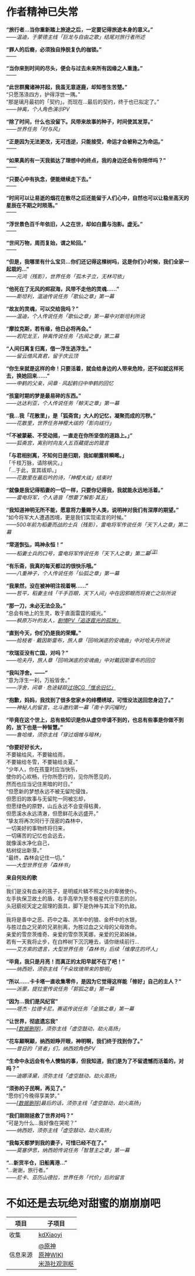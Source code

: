 # 作者精神已失常

**“旅行者…当你重新踏上旅途之后，一定要记得旅途本身的意义。”**<br>
*——温迪，于蒙德主线「巨龙与自由之歌」结尾对旅行者所述*<br>

**“罪人的后裔，必须独自挣脱复仇的枷锁。”**<br>
*——*<br>

**“当你来到时间的尽头，便会与过去未来所有因缘之人重逢。”**<br>
*——*<br>

**“此世群魔诸神并起，我虽无意逐鹿，却知苍生苦楚。”**<br>
“只愿荡涤四方，护得浮世一隅。”<br>
“那是璃月最初的「契约」。而现在…最后的契约，终于也已拟定了。”<br>
*——钟离，个人角色演示PV*<br>

**“除了时间，什么也没留下。风带来故事的种子，时间使其发芽。”**<br>
*——世界任务「时与风」*<br>

**“正是因为无法更改，无可违逆，只能接受，命运才会被称之为命运。”**<br>
*——*<br>

**“如果真的有一天我抵达了理想中的终点，我的身边还会有你陪伴吗？”**<br>
*——*<br>

**“只要心中有执念，便能继续走下去。”**<br>
*——*<br>

**“时间可以让易逝的烟花在散尽之后还能留于人们心中，自然也可以让稳坐高天的星辰在不期之时陨落。”**<br>
*——*<br>

**“浮世景色百千年依旧，人之在世，却如白露与泡影。虚无。”**<br>
*——*<br>

**“世间万物，周而复始，谓之轮回。”**<br>
*——*<br>

**“但是，我哪里有什么宝贝…你们还记得这棵树吗，这是你们小时候，我们全家一起栽的…”**<br>
*——元鸿（残影），世界任务「孤木孑立，无林可依」*<br>

**“他死在了无风的烬寂海，风带不走他的灵魂……”**<br>
*——斯坦利，温迪传说任务「歌仙之章」第一幕*<br>

**“故友的灵魂，可以交给我吗？”**<br>
*——温迪，个人传说任务「歌仙之章」第一幕中对斯坦利所说*<br>

**“摩拉克斯，若有缘，他日必将再会。”**<br>
*——若陀龙王，钟离传说任务「古闻之章」第二幕*<br>

**“人间归离复归离，借一浮生逃浮生。”**<br>
*——留云借风真君，留于庆云顶*<br>

**“你生来就是这样的命！只要活着，就会给身边的人带来危险，还不如就这样死去，换她回来……”**<br>
*——申鹤的父亲，间章 · 风起鹤归中申鹤的回忆*<br>

**“孩童时期的梦是最易碎的东西。”**<br>
*——达达利亚，个人传说任务「鲸天之章」第一幕*<br>

**“我…我「花散里」，是「狐斋宫」大人的记忆，凝聚而成的污秽。”**<br>
*——花散里，世界任务神樱大祓的「影向祓行」*<br>

**“「不被蒙蔽、不受动摇，一直走在你所坚信的道路上。」”**<br>
*——狐斋宫，离别时向友人五百藏提出的箴言*<br>

**「与君相别离，不知何日是归期，我如朝露转瞬晞。」**<br>
「千枝万脉，请除祸灾。」<br>
「…于此，宣其祓却。」<br>
*——花散里在最后吟的诗，「神樱大祓」结束时*<br>

**“就像是我记得稻妻的一切一样，只要你记得我，我就能永远地活着。”**<br>
*——雷电将军，个人语音「想要了解影·其五」*<br>

**“我知道神明无所不能，愿意将力量赐予人类，说明神对我们有深厚的期望。”**<br>
“如今将军大人遭遇困境，更是我们实现诺言的时候。”<br>
*——500年前为稻妻而战的士兵（残影），雷电将军传说任务「天下人之章」第二幕*<br>

**“常道恢弘，鸣神永恒！”**<br>
*——稻妻士兵的口号，雷电将军传说任务「天下人之章」第二幕<sup>[[注]](https://kdxiaoyi.github.io/api/alert.htm?text=可考据的提瓦特历史上最早出现时间)</sup>*<br>

**“有乐斋，我真的每天都过的很快乐哦。”**<br>
*——八重神子，个人传说任务「仙狐之章」第一幕*<br>

**“我果然，没在被神明注视着啊……”**<br>
*——哲平，稻妻主线「千手百眼，天下人间」中在因邪眼而将衰亡之际所说*<br>

**“那一刀，未必无法企及。”**<br>
“总会有地上的生灵，敢于直面雷霆的威光。”<br>
*——枫原万叶的友人，[剧情PV「追逐霆光的孤旅」](https://www.bilibili.com/video/BV15K4y1M7Xn?t=28.9)*<br>

**“直到今天，你们仍是我的荣耀。”**<br>
*——拾枝者 · 戴因斯雷布，旅人章「回响渊底的安魂曲」中对哈夫丹所说*<br>

**“坎瑞亚没有亡国，对吗？”**<br>
*——哈夫丹，旅人章「回响渊底的安魂曲」中对戴因斯雷布的回应*<br>

**“我叫浮舍。——”**<br>
“意为浮生一刹，万般皆舍。”<br>
*——浮舍，间章 · 危途疑踪[过场CG「惟余旧忆」](https://www.bilibili.com/video/BV1mW4y1C7eD?t=215.7)*<br>

**“抱歉，妈妈，我找到了很多您家乡的绯樱绣球，可惜没法送回您身边了。”**<br>
*——神秘人的留言，北斗邀约第一幕「南十字闪耀时」*<br>

**“毕竟在这个世上，总有些知识是你从虚空申请不到的，也总有些事是你做不到的，放下也是一种智慧。”**<br>
*——鲁哈维，须弥主线「穿过烟帷与暗林」*<br>

**“你要好好长大，**<br>
不要输给风，不要输给雨，<br>
不要输给冬雪，不要输给炎夏。”<br>
“少年人，你在孩童时应当快乐，<br>
使你的心欢畅，行你所愿行的，见你所愿见的，<br>
然而也应当记住黑暗的时日。”<br>
“但愿新的梦想永远不被无留陀侵蚀，<br>
但愿旧的故事与无留陀一同被忘却，<br>
但愿绿色的原野，山丘永远不会变得枯黄，<br>
但愿溪水永远清澈，但愿鲜花永远盛开。”<br>
“挚友将再次同行于茂密的森林中，<br>
一切美好的事物终将归来，<br>
一切痛苦的记忆也会远去，<br>
就像溪水净化自己，<br>
枯树绽出新芽。”<br>
“最终，森林会记住一切。”<br>
*——大型世界任务「森林书」*<br>

**来自何处的歌**<br>
…<br>
我们是没有血亲的孩子，是明威片鳞不照之处的卑微使仆。<br>
左手执保卫故土的盾，右手高举为至冬极星代行意志的剑，<br>
头冠藐视天定之屈理的面具，脚下是伪神与其治下的仇敌。<br>
…<br>
我将是善中之恶、药中之毒、羔羊中的狼、金杯中的水银，<br>
与胜过血之兄弟的兄弟别离，为胜过血之父母的父母效命。<br>
亲爱的雪奈茨维奇、亲爱的雪奈茨芙娜，亲爱的兄弟姊妹，<br>
若有一天我将止步，在白桦树下沉沉睡去，请你继续前行…<br>
*——艾方索的遗言，大型世界任务「森林书」后续「维摩庄的坏人」*<br>

**“毕竟，我只是月亮！而真正的太阳早就不在了吧！”**<br>
*——纳西妲，须弥主线「千朵玫瑰带来的黎明」*<br>

**“所以……卡卡塔一直收集零件，是因为它觉得这样能「修好」自己的主人？”**<br>
*——派蒙，提拉里传说任务「郭狐之章」第一幕*<br>

**“因为…我们是风纪官”**<br>
*——塔杰 · 拉德卡尼，赛诺传说任务「金狼之章」第一幕*<br>

**“让世界，彻底遗忘我”**<br>
*——[[数据删除]](https://kdxiaoyi.github.io/api/alert.htm?text=大慈树王)，须弥主线「虚空鼓动，劫火高扬」*<br>

**“花车颠啊颠，纳西妲睁开眼，神明啊，我们终于找到你了。”**<br>
*——昔日的「贤者」们，纳西妲角色PV*<br>

**“生命中永远会有令人懊恼的事，但我知道，我们是为了不留遗憾而活着的，对吗？”**<br>
*——迪娜泽黛，须弥主线「虚空鼓动，劫火高扬」*<br>

**“须弥的子民啊，再见了。”**<br>
“愿你们今晚得享美梦。”<br>
*——[[数据删除]](https://kdxiaoyi.github.io//api/alert.htm?text=大慈树王)最后的话，须弥主线「虚空鼓动，劫火高扬」*<br>

**“我们刚刚拯救了世界对吗？”**<br>
“可是为什么…我好像在哭呢？”<br>
*——纳西妲，须弥主线「虚空鼓动，劫火高扬」*<br>

**“我每天都梦到我的妻子，可惜已经不在了。”**<br>
*——莫塞伊思，纳西妲传说任务「智慧主之章」第一幕*<br>

**“…新货半仓，旧船离港…”**<br>
“…谢谢，旅行者。”<br>
*——尼卡、亚历山德拉，世界任务「代价」后的留言*<br>

# 不如还是去玩绝对甜蜜的崩崩崩吧

| 项目 | 子项目 |
|-|-|
|收集|[kdXiaoyi](kdx233.github.io)|
|信息来源|[@原神](https://space.bilibili.com/401742377)<br>[原神WIKI](https://wiki.biligame.com/ys/)<br>[米游社观测枢](https://bbs.mihoyo.com/ys/strategy/?bbs_presentation_style=no_header)|